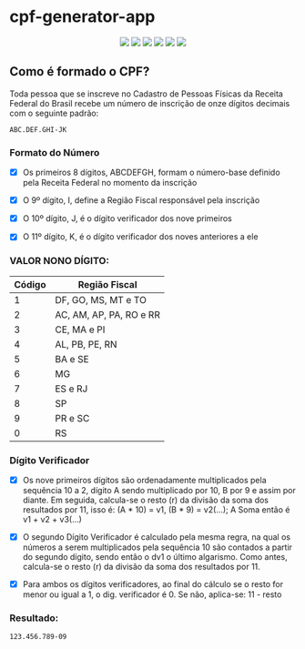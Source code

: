 # cpf-generator-app

<p align="center">
  <img src="https://img.shields.io/badge/Node.js-%238A4182?style=for-the-badge&logo=node.js&logoColor=white" />  
  <img src = "https://img.shields.io/badge/javascript-%23323330.svg?style=for-the-badge&logo=javascript&logoColor=%23F7DF1E"/>
  <img src="https://img.shields.io/badge/html5-%23E34F26.svg?style=for-the-badge&logo=html5&logoColor=white" />
  <img src="https://img.shields.io/badge/css-%231572B6.svg?style=for-the-badge&logo=css3&logoColor=white" />
  <img src="https://img.shields.io/badge/CONCLUÍDO-green?logo=github&label=STATUS" />
   <img src="https://img.shields.io/badge/ON-green?logo=github&label=GITPAGE" />
</p>


## Como é formado o CPF?

Toda pessoa que se inscreve no Cadastro de Pessoas Físicas da Receita Federal do Brasil recebe um número de inscrição de onze dígitos decimais com o seguinte padrão: 

```plaintext
ABC.DEF.GHI-JK
```

### Formato do Número

- [x] Os primeiros 8 dígitos, ABCDEFGH, formam o número-base definido pela Receita Federal no momento da inscrição
- [x] O 9º dígito, I, define a Região Fiscal responsável pela inscrição
- [x] O 10º dígito, J, é o dígito verificador dos nove primeiros
- [x] O 11º dígito, K, é o dígito verificador dos noves anteriores a ele 


### VALOR NONO DÍGITO:

| Código | Região Fiscal                |
|--------|-----------------------------|
| 1      | DF, GO, MS, MT e TO          |
| 2      | AC, AM, AP, PA, RO e RR      |
| 3      | CE, MA e PI                  |
| 4      | AL, PB, PE, RN               |
| 5      | BA e SE                      |
| 6      | MG                            |
| 7      | ES e RJ                      |
| 8      | SP                            |
| 9      | PR e SC                      |
| 0      | RS                            |


### Dígito Verificador

- [x] Os nove primeiros dígitos são ordenadamente multiplicados pela sequência 10 a 2, dígito A sendo multiplicado por 10, B por 9 e assim por diante. Em seguida, calcula-se o resto (r) da divisão da soma dos resultados por 11, isso é: (A * 10) = v1, (B * 9) = v2(...); A Soma então é v1 + v2 + v3(...) 

- [x]  O segundo Dígito Verificador é calculado pela mesma regra, na qual os números a serem multiplicados pela sequência 10 são contados a partir do segundo dígito, sendo então o dv1 o último algarismo.  Como antes, calcula-se o resto (r) da divisão da soma dos resultados por 11.

- [x] Para ambos os dígitos verificadores, ao final do cálculo se o resto for menor ou igual a 1, o dig. verificador é 0. Se não, aplica-se: 11 - resto 


### Resultado:
```plaintext
123.456.789-09
```

